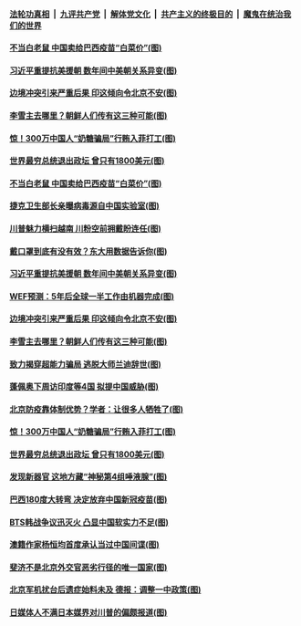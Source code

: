 

####  [法轮功真相](../../../../basic/blob/master/README.md?t=10240802) &nbsp;|&nbsp; [九评共产党](../../../../9ping.md/blob/master/README.md?t=10240802) &nbsp;|&nbsp; [解体党文化](../../../../jtdwh.md/blob/master/README.md?t=10240802)  &nbsp;|&nbsp; [共产主义的终极目的](../../../../gczydzjmd.md/blob/master/README.md?t=10240802) &nbsp;|&nbsp; [魔鬼在统治我们的世界](../../../../mgztzwmdsj.md/blob/master/README.md?t=10240802) 

#### [不当白老鼠 中国卖给巴西疫苗“白菜价”(图)](../pages/p9/950178.md?t=10240802) 

#### [习近平重提抗美援朝 数年间中美朝关系异变(图)](../pages/p9/950177.md?t=10240802) 

#### [边境冲突引来严重后果 印这倾向令北京不安(图)](../pages/p9/950041.md?t=10240802) 

#### [李雪主去哪里？朝鲜人们传有这三种可能(图)](../pages/p9/950049.md?t=10240802) 

#### [惊！300万中国人“奶糖骗局”行贿入菲打工(图)](../pages/p9/949937.md?t=10240802) 

#### [世界最穷总统退出政坛 曾只有1800美元(图)](../pages/p9/949997.md?t=10240802) 

#### [不当白老鼠 中国卖给巴西疫苗“白菜价”(图)](../pages/p9/950178.md?t=10240802) 

#### [捷克卫生部长亲曝病毒源自中国实验室(图)](../pages/p9/950219.md?t=10240802) 

#### [川普魅力横扫越南 川粉空前拥戴盼连任(图)](../pages/p9/950217.md?t=10240802) 

#### [戴口罩到底有没有效？东大用数据告诉你(图)](../pages/p9/950179.md?t=10240802) 

#### [习近平重提抗美援朝 数年间中美朝关系异变(图)](../pages/p9/950177.md?t=10240802) 

#### [WEF预测：5年后全球一半工作由机器完成(图)](../pages/p9/950175.md?t=10240802) 

#### [边境冲突引来严重后果 印这倾向令北京不安(图)](../pages/p9/950041.md?t=10240802) 

#### [李雪主去哪里？朝鲜人们传有这三种可能(图)](../pages/p9/950049.md?t=10240802) 

#### [致力揭穿超能力骗局 逃脱大师兰迪辞世(图)](../pages/p9/950099.md?t=10240802) 

#### [蓬佩奥下周访印度等4国 拟提中国威胁(图)](../pages/p9/950098.md?t=10240802) 

#### [北京防疫靠体制优势？学者：让很多人牺牲了(图)](../pages/p9/950026.md?t=10240802) 

#### [惊！300万中国人“奶糖骗局”行贿入菲打工(图)](../pages/p9/949937.md?t=10240802) 

#### [世界最穷总统退出政坛 曾只有1800美元(图)](../pages/p9/949997.md?t=10240802) 

#### [发现新器官 这地方藏“神秘第4组唾液腺”(图)](../pages/p9/949931.md?t=10240802) 

#### [巴西180度大转弯 决定放弃中国新冠疫苗(图)](../pages/p9/949992.md?t=10240802) 

#### [BTS韩战争议迅灭火 凸显中国软实力不足(图)](../pages/p9/949950.md?t=10240802) 

#### [澳籍作家杨恒均首度承认当过中国间谍(图)](../pages/p9/949949.md?t=10240802) 

#### [斐济不是北京外交官恶劣行径的唯一国家(图)](../pages/p9/949918.md?t=10240802) 

#### [北京军机扰台后遗症始料未及 德报：调整一中政策(图)](../pages/p9/949826.md?t=10240802) 

#### [日媒体人不满日本媒界对川普的偏颇报道(图)](../pages/p9/949845.md?t=10240802) 

